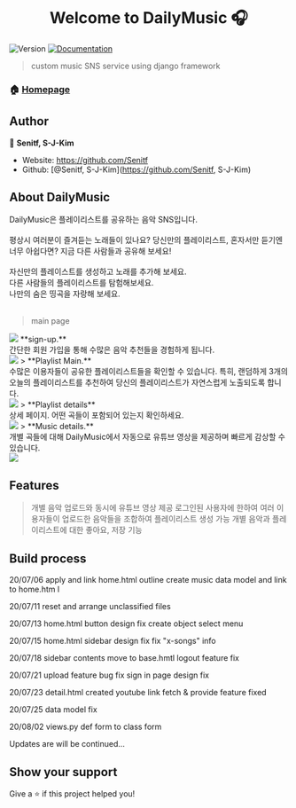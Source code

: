 <h1 align="center">Welcome to DailyMusic 🎧</h1>
<p>
  <img alt="Version" src="https://img.shields.io/badge/version-1.0-blue.svg?cacheSeconds=2592000" />
  <a href="https://github.com/Senitf/DailyMusic" target="_blank">
    <img alt="Documentation" src="https://img.shields.io/badge/documentation-yes-brightgreen.svg" />
  </a>
</p>

> custom music SNS service using django framework

### 🏠 [Homepage](https://github.com/Senitf/DailyMusic)

## Author

👤 **Senitf, S-J-Kim**

* Website: https://github.com/Senitf
* Github: [@Senitf, S-J-Kim](https://github.com/Senitf, S-J-Kim)

## About DailyMusic
DailyMusic은 플레이리스트를 공유하는 음악 SNS입니다. <br><br>
평상시 여러분이 즐겨듣는 노래들이 있나요? 당신만의 플레이리스트, 혼자서만 듣기엔 너무 아쉽다면? 지금 다른 사람들과 공유해 보세요!<br><br>
자신만의 플레이스트를 생성하고 노래를 추가해 보세요. <br>
다른 사람들의 플레이리스트를 탐험해보세요. <br>
나만의 숨은 띵곡을 자랑해 보세요.<br>
<br>

> main page <br>
<img src="https://user-images.githubusercontent.com/30287999/91279536-95221f80-e7c0-11ea-9f90-f9695a3b5dbd.png">
**sign-up.** <br>
간단한 회원 가입을 통해 수많은 음악 추천들을 경험하게 됩니다. <br>
<img src="https://user-images.githubusercontent.com/30287999/91279586-a4a16880-e7c0-11ea-82bb-e3e0e72665be.png">
> **Playlist Main.** <br>
수많은 이용자들이 공유한 플레이리스트들을 확인할 수 있습니다. 특히, 랜덤하게 3개의 오늘의 플레이리스트를 추천하여 당신의 플레이리스트가 자연스럽게 노출되도록 합니다. <br>
<img src="https://user-images.githubusercontent.com/30287999/91279548-98b5a680-e7c0-11ea-8d28-3c0283d99afc.png">
> **Playlist details** <br>
상세 페이지. 어떤 곡들이 포함되어 있는지 확인하세요. <br>
<img src="https://user-images.githubusercontent.com/30287999/91279691-c995db80-e7c0-11ea-9fcc-0a48986b7aba.png">
> **Music details.** <br>
개별 곡들에 대해 DailyMusic에서 자동으로 유튜브 영상을 제공하며 빠르게 감상할 수 있습니다. <br>
<img src="https://user-images.githubusercontent.com/30287999/91279725-d4e90700-e7c0-11ea-92e3-e84dbe7c2460.png">


## Features

> 개별 음악 업로드와 동시에 유튜브 영상 제공
> 로그인된 사용자에 한하여 여러 이용자들이 업로드한 음악들을 조합하여 플레이리스트 생성 가능
> 개별 음악과 플레이리스트에 대한 좋아요, 저장 기능

## Build process

20/07/06
apply and link home.html outline
create music data model and link to home.htm l

20/07/11
reset and arrange unclassified files

20/07/13
home.html button design fix
create object select menu

20/07/15
home.html sidebar design fix
fix "x-songs" info

20/07/18
sidebar contents move to base.hmtl
logout feature fix

20/07/21
upload feature bug fix
sign in page design fix

20/07/23
detail.html created
youtube link fetch & provide feature fixed

20/07/25
data model fix

20/08/02
views.py def form to class form

Updates are will be continued...


## Show your support

Give a ⭐️ if this project helped you!
